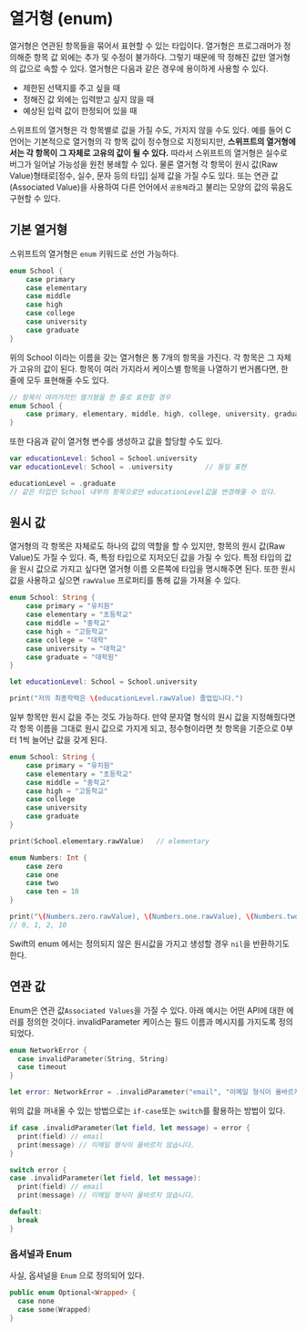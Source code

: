 # 열거형 (enum)
열거형은 연관된 항목들을 묶어서 표현할 수 있는 타입이다. 열거형은 프로그래머가 정의해준 항목 값 외에는 추가 및 수정이 불가하다. 그렇기 때문에 딱 정해진 값만 열거형의 값으로 속할 수 있다. 열거형은 다음과 같은 경우에 용이하게 사용할 수 있다.

- 제한된 선택지를 주고 싶을 때
- 정해진 값 외에는 입력받고 싶지 않을 때
- 예상된 입력 값이 한정되어 있을 때

스위프트의 열거형은 각 항목별로 값을 가질 수도, 가지지 않을 수도 있다. 예를 들어 C언어는 기본적으로 열거형의 각 항목 값이 정수형으로 지정되지만, **스위프트의 열거형에서는 각 항목이 그 자체로 고유의 값이 될 수 있다.** 따라서 스위프트의 열거형은 실수로 버그가 일어날 가능성을 원천 봉쇄할 수 있다. 물론 열거형 각 항목이 원시 값(Raw Value)형태로[정수, 실수, 문자 등의 타입] 실제 값을 가질 수도 있다. 또는 연관 값(Associated Value)을 사용하여 다른 언어에서 `공용체`라고 불리는 모양의 값의 묶음도 구현할 수 있다. 

## 기본 열거형 
스위프트의 열거형은 `enum` 키워드로 선언 가능하다.

```swift
enum School {
	case primary
	case elementary
	case middle
	case high
	case college
	case university
	case graduate
}
```
위의 School 이라는 이름을 갖는 열거형은 통 7개의 항목을 가진다. 각 항목은 그 자체가 고유의 값이 된다. 항목이 여러 가지라서 케이스별 항목을 나열하기 번거롭다면, 한 줄에 모두 표현해줄 수도 있다.

```swift
// 항목이 여러가지인 열거형을 한 줄로 표현할 경우
enum School {
	case primary, elementary, middle, high, college, university, graduate
}
```

또한 다음과 같이 열거형 변수를 생성하고 값을 할당할 수도 있다.
```swift
var educationLevel: School = School.university
var educationLevel: School = .university		// 동일 표현

educationLevel = .graduate
// 같은 타입인 School 내부의 항목으로만 educationLevel값을 변경해줄 수 있다. 
```

## 원시 값
열거형의 각 항목은 자체로도 하나의 값의 역할을 할 수 있지만, 항목의 원시 값(Raw Value)도 가질 수 있다. 즉, 특정 타입으로 지저오딘 값을 가질 수 있다. 특정 타입의 값을 원시 값으로 가지고 싶다면 열거형 이름 오른쪽에 타입을 명시해주면 된다. 또한 원시 값을 사용하고 싶으면 `rawValue` 프로퍼티를 통해 값을 가져올 수 있다.

```swift
enum School: String {
	case primary = "유치원"
	case elementary = "초등학교"
	case middle = "중학교"
	case high = "고등학교"
	case college = "대학"
	case university = "대학교"
	case graduate = "대학원"
}

let educationLevel: School = School.university

print("저의 최종학력은 \(educationLevel.rawValue) 졸업입니다.")
```
일부 항목만 원시 값을 주는 것도 가능하다. 만약 문자열 형식의 원시 값을 지정해줬다면 각 항목 이름을 그대로 원시 값으로 가지게 되고, 정수형이라면 첫 항목을 기준으로 0부터 1씩 늘어난 값을 갖게 된다.

```swift
enum School: String {
	case primary = "유치원"
	case elementary = "초등학교"
	case middle = "중학교"
	case high = "고등학교"
	case college 
	case university 
	case graduate 
}

print(School.elementary.rawValue)	// elementary

enum Numbers: Int {
	case zero
	case one
	case two
	case ten = 10
}

print("\(Numbers.zero.rawValue), \(Numbers.one.rawValue), \(Numbers.two.rawValue), \(Numbers.ten.rawValue)")
// 0, 1, 2, 10
```

Swift의 enum 에서는 정의되지 않은 원시값을 가지고 생성할 경우 `nil`을 반환하기도 한다. 

## 연관 값
Enum은 연관 값`Associated Values`을 가질 수 있다. 아래 예시는 어떤 API에 대한 에러를 정의한 것이다. invalidParameter 케이스는 필드 이름과 메시지를 가지도록 정의되었다.

```swift
enum NetworkError {
  case invalidParameter(String, String)
  case timeout
}

let error: NetworkError = .invalidParameter("email", "이메일 형식이 올바르지 않습니다.")
```
위의 값을 꺼내올 수 있는 방법으로는 `if-case`또는 `switch`를 활용하는 방법이 있다.
```swift
if case .invalidParameter(let field, let message) = error {
  print(field) // email
  print(message) // 이메일 형식이 올바르지 않습니다.
}

switch error {
case .invalidParameter(let field, let message):
  print(field) // email
  print(message) // 이메일 형식이 올바르지 않습니다.

default:
  break
}
```

### 옵셔널과 Enum
사실, 옵셔널을 `Enum` 으로 정의되어 있다.
```swift
public enum Optional<Wrapped> {
  case none
  case some(Wrapped)
}
```


